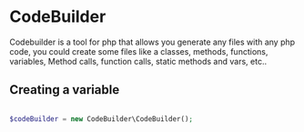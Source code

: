 # CodeBuilder

Codebuilder is a tool for php that allows you generate any files with any php code, you could create some files like a classes,
methods, functions, variables, Method calls, function calls, static methods and vars, etc..

## Creating a variable
```php

$codeBuilder = new CodeBuilder\CodeBuilder();

```
